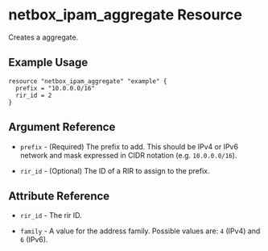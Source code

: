 # netbox_ipam_aggregate Resource

Creates a aggregate.

## Example Usage

```hcl
resource "netbox_ipam_aggregate" "example" {
  prefix = "10.0.0.0/16"
  rir_id = 2
}
```

## Argument Reference

* `prefix` - (Required) The prefix to add. This should be IPv4 or IPv6 network and mask expressed in CIDR notation (e.g. `10.0.0.0/16`).

* `rir_id` - (Optional) The ID of a RIR to assign to the prefix.

## Attribute Reference

* `rir_id` - The rir ID.

* `family` - A value for the address family. Possible values are: `4` (IPv4) and `6` (IPv6).
